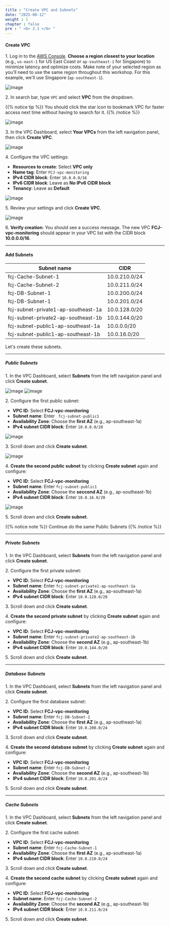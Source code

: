 ```yaml
---
title : "Create VPC and Subnets"
date: "2025-08-12"
weight : 1
chapter : false
pre : " <b> 2.1 </b> "
---
```


#### Create VPC

1\. Log in to the [AWS Console](https://console.aws.amazon.com/). **Choose a region closest to your location** (e.g., `us-east-1` for US East Coast or `ap-southeast-1` for Singapore) to minimize latency and optimize costs. Make note of your selected region as you'll need to use the same region throughout this workshop. For this example, we'll use Singapore (`ap-southeast-1`).

![image](/images/2.1/1.png)



2\. In search bar, type `VPC` and select **VPC** from the dropdown.

{{% notice tip %}}
You should click the star icon to bookmark VPC for faster access next time without having to search for it.
{{% /notice %}}

![image](/images/2.1/2.png)

3\. In the VPC Dashboard, select **Your VPCs** from the left navigation panel, then click **Create VPC**.

![image](/images/2.1/3.png)

4\. Configure the VPC settings:
   - **Resources to create**: Select **VPC only**
   - **Name tag**: Enter `FCJ-vpc-monitoring`
   - **IPv4 CIDR block**: Enter `10.0.0.0/16`
   - **IPv6 CIDR block**: Leave as **No IPv6 CIDR block**
   - **Tenancy**: Leave as **Default**

![image](/images/2.1/4.png)

5\. Review your settings and click **Create VPC**.

![image](/images/2.1/5.png)

6\. **Verify creation**: You should see a success message. The new VPC **FCJ-vpc-monitoring** should appear in your VPC list with the CIDR block **10.0.0.0/16**.

___

#### Add Subnets

| Subnet name                                   | CIDR          |
| --------------------------------------------- | ------------- |
| fcj-Cache-Subnet-1                   | 10.0.210.0/24 |
| fcj-Cache-Subnet-2                   | 10.0.211.0/24 |
| fcj-DB-Subnet-1                      | 10.0.200.0/24 |
| fcj-DB-Subnet-1                      | 10.0.201.0/24 |
| fcj-subnet-private1-ap-southeast-1a  | 10.0.128.0/20 |
| fcj-subnet-private2-ap-southeast-1b  | 10.0.144.0/20 |
| fcj-subnet-public1-ap-southeast-1a   | 10.0.0.0/20   |
| fcj-subnet-public1-ap-southeast-1b   | 10.0.16.0/20  |


Let's create these subnets.

___

##### **Public Subnets**

1\. In the VPC Dashboard, select **Subnets** from the left navigation panel and click **Create subnet**.

![image](/images/2.1/6.png)
![image](/images/2.1/6_5.png)


2\. Configure the first public subnet:
   - **VPC ID**: Select **FCJ-vpc-monitoring**
   - **Subnet name**: Enter ` fcj-subnet-public1`
   - **Availability Zone**: Choose the **first AZ** (e.g., ap-southeast-1a)
   - **IPv4 subnet CIDR block**: Enter `10.0.0.0/20`

![image](/images/2.1/7.png)


3\. Scroll down and click **Create subnet**.

![image](/images/2.1/8.png)

4\. **Create the second public subnet** by clicking **Create subnet** again and configure:
   - **VPC ID**: Select **FCJ-vpc-monitoring**
   - **Subnet name**: Enter `fcj-subnet-public1`
   - **Availability Zone**: Choose the **seccond AZ** (e.g., ap-southeast-1b)
   - **IPv4 subnet CIDR block**: Enter `10.0.16.0/20`

![image](/images/2.1/9.png)

5\. Scroll down and click **Create subnet**.

{{% notice note %}}
Continue do the same Public Subnets
{{% /notice %}}


___

##### **Private Subnets**

1\. In the VPC Dashboard, select **Subnets** from the left navigation panel and click **Create subnet**.

2\. Configure the first private subnet:
   - **VPC ID**: Select **FCJ-vpc-monitoring**
   - **Subnet name**: Enter `fcj-subnet-private1-ap-southeast-1a`
   - **Availability Zone**: Choose the **first AZ** (e.g., ap-southeast-1a)
   - **IPv4 subnet CIDR block**: Enter `10.0.128.0/20`

3\. Scroll down and click **Create subnet**.

4\. **Create the second private subnet** by clicking **Create subnet** again and configure:
   - **VPC ID**: Select **FCJ-vpc-monitoring**
   - **Subnet name**: Enter `fcj-subnet-private2-ap-southeast-1b`
   - **Availability Zone**: Choose the **second AZ** (e.g., ap-southeast-1b)
   - **IPv4 subnet CIDR block**: Enter `10.0.144.0/20`

5\. Scroll down and click **Create subnet**.

___

##### **Database Subnets**

1\. In the VPC Dashboard, select **Subnets** from the left navigation panel and click **Create subnet**.

2\. Configure the first database subnet:
   - **VPC ID**: Select **FCJ-vpc-monitoring**
   - **Subnet name**: Enter `fcj-DB-Subnet-1`
   - **Availability Zone**: Choose the **first AZ** (e.g., ap-southeast-1a)
   - **IPv4 subnet CIDR block**: Enter `10.0.200.0/24`

3\. Scroll down and click **Create subnet**.

4\. **Create the second database subnet** by clicking **Create subnet** again and configure:
   - **VPC ID**: Select **FCJ-vpc-monitoring**
   - **Subnet name**: Enter `fcj-DB-Subnet-2`
   - **Availability Zone**: Choose the **second AZ** (e.g., ap-southeast-1b)
   - **IPv4 subnet CIDR block**: Enter `10.0.201.0/24`

5\. Scroll down and click **Create subnet**.

___

##### **Cache Subnets**

1\. In the VPC Dashboard, select **Subnets** from the left navigation panel and click **Create subnet**.

2\. Configure the first cache subnet:
   - **VPC ID**: Select **FCJ-vpc-monitoring**
   - **Subnet name**: Enter `fcj-Cache-Subnet-1`
   - **Availability Zone**: Choose the **first AZ** (e.g., ap-southeast-1a)
   - **IPv4 subnet CIDR block**: Enter `10.0.210.0/24`

3\. Scroll down and click **Create subnet**.

4\. **Create the second cache subnet** by clicking **Create subnet** again and configure:
   - **VPC ID**: Select **FCJ-vpc-monitoring**
   - **Subnet name**: Enter `fcj-Cache-Subnet-2`
   - **Availability Zone**: Choose the **second AZ** (e.g., ap-southeast-1b)
   - **IPv4 subnet CIDR block**: Enter `10.0.211.0/24`

5\. Scroll down and click **Create subnet**.
